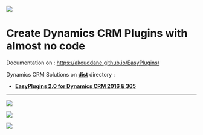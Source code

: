 ![](https://akouddane.github.io/EasyPlugins/images/logo_md.png)
# Create Dynamics CRM Plugins with almost no code

Documentation on : https://akouddane.github.io/EasyPlugins/

Dynamics CRM Solutions on **[dist](https://github.com/Akouddane/EasyPlugins/tree/master/dist)** directory : 
* **[EasyPlugins 2.0 for Dynamics CRM 2016 & 365](https://github.com/Akouddane/EasyPlugins/blob/master/dist/EasyPlugins_2_0_0_0_managed_crm8_0.zip)**

---


![](https://akouddane.github.io/EasyPlugins/images/pluginslist.png)


![](https://akouddane.github.io/EasyPlugins/images/plugintriggerinterface.png)


![](https://akouddane.github.io/EasyPlugins/images/scheduledtriggerinterface.png)
